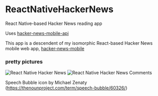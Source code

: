 # ReactNativeHackerNews

React Native-based Hacker News reading app

Uses [hacker-news-mobile-api](https://github.com/jsdf/hacker-news-mobile-api)

This app is a descendent of my isomorphic React-based Hacker News mobile web app, [hacker-news-mobile](https://github.com/jsdf/hacker-news-mobile)

### pretty pictures

![React Native Hacker News](http://i.imgur.com/gVmrxDe.png)
![React Native Hacker News Comments](http://i.imgur.com/FYOgBYc.png)

Speech Bubble icon by Michael Zenaty (https://thenounproject.com/term/speech-bubble/60326/)

